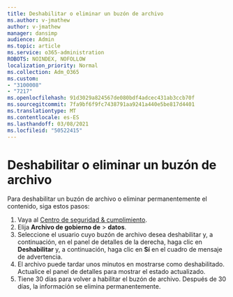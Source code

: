 ```yaml
---
title: Deshabilitar o eliminar un buzón de archivo
ms.author: v-jmathew
author: v-jmathew
manager: dansimp
audience: Admin
ms.topic: article
ms.service: o365-administration
ROBOTS: NOINDEX, NOFOLLOW
localization_priority: Normal
ms.collection: Adm_O365
ms.custom:
- "3100008"
- "7217"
ms.openlocfilehash: 91d3029a824567de080bdf4adcec431ab3ccb70f
ms.sourcegitcommit: 7fa9bf6f9fc7438791aa9241a440e5be817d4401
ms.translationtype: MT
ms.contentlocale: es-ES
ms.lasthandoff: 03/08/2021
ms.locfileid: "50522415"
---
```

# <a name="disable-or-delete-an-archive-mailbox"></a>Deshabilitar o eliminar un buzón de archivo

Para deshabilitar un buzón de archivo o eliminar permanentemente el contenido, siga estos pasos:

1. Vaya al [Centro de seguridad & cumplimiento]( https://go.microsoft.com/fwlink/p/?linkid=2077143).
2. Elija **Archivo de gobierno de**  >  **datos**.
3. Seleccione el usuario cuyo buzón de archivo desea deshabilitar y, a continuación, en el panel de detalles de la derecha, haga clic en **Deshabilitar** y, a continuación, haga clic en **Sí** en el cuadro de mensaje de advertencia.
4. El archivo puede tardar unos minutos en mostrarse como deshabilitado. Actualice el panel de detalles para mostrar el estado actualizado.
5. Tiene 30 días para volver a habilitar el buzón de archivo. Después de 30 días, la información se elimina permanentemente.
